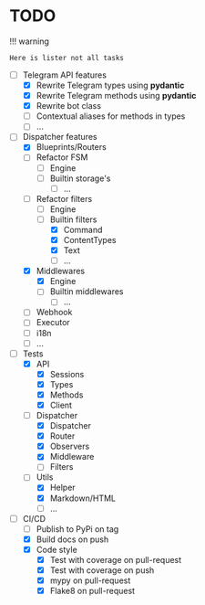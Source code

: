 # TODO

!!! warning

    Here is lister not all tasks

- [ ] Telegram API features
    - [x] Rewrite Telegram types using **pydantic**
    - [x] Rewrite Telegram methods using **pydantic**
    - [x] Rewrite bot class
    - [ ] Contextual aliases for methods in types
    - [ ] ...
- [ ] Dispatcher features
    - [x] Blueprints/Routers
    - [ ] Refactor FSM
        - [ ] Engine
        - [ ] Builtin storage's
            - [ ] ...
    - [ ] Refactor filters
        - [ ] Engine
        - [ ] Builtin filters
            - [x] Command
            - [x] ContentTypes
            - [x] Text
            - [ ] ...
    - [x] Middlewares
        - [x] Engine
        - [ ] Builtin middlewares
            - [ ] ...
    - [ ] Webhook
    - [ ] Executor
    - [ ] i18n
    - [ ] ...
- [ ] Tests
    - [x] API
        - [x] Sessions
        - [x] Types
        - [x] Methods
        - [x] Client
    - [ ] Dispatcher
        - [x] Dispatcher
        - [x] Router
        - [x] Observers
        - [x] Middleware
        - [ ] Filters
    - [ ] Utils
        - [x] Helper
        - [x] Markdown/HTML
        - [ ] ...
- [ ] CI/CD
    - [ ] Publish to PyPi on tag
    - [x] Build docs on push
    - [x] Code style
        - [x] Test with coverage on pull-request
        - [x] Test with coverage on push
        - [x] mypy on pull-request
        - [x] Flake8 on pull-request
